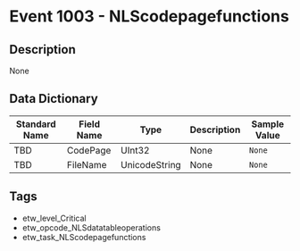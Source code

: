 # Event 1003 - NLScodepagefunctions

## Description
None

## Data Dictionary
|Standard Name|Field Name|Type|Description|Sample Value|
|---|---|---|---|---|
|TBD|CodePage|UInt32|None|`None`|
|TBD|FileName|UnicodeString|None|`None`|

## Tags
* etw_level_Critical
* etw_opcode_NLSdatatableoperations
* etw_task_NLScodepagefunctions